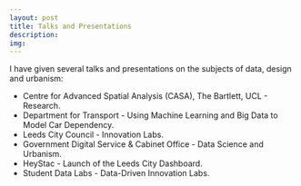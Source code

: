 ```yaml
---
layout: post
title: Talks and Presentations
description: 
img:
---
```


I have given several talks and presentations on the subjects of data, design and urbanism:

- Centre for Advanced Spatial Analysis (CASA), The Bartlett, UCL - Research.
- Department for Transport - Using Machine Learning and Big Data to Model Car Dependency.
- Leeds City Council - Innovation Labs.
- Government Digital Service & Cabinet Office - Data Science and Urbanism.
- HeyStac - Launch of the Leeds City Dashboard.
- Student Data Labs - Data-Driven Innovation Labs.
